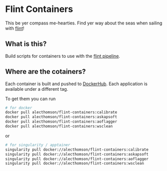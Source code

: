 # Flint Containers

This be yer compass me-hearties. Find yer way about the seas when sailing with [flint](https://github.com/tjgalvin/flint)!

## What is this?

Build scripts for containers to use with the [flint pipeline](https://github.com/tjgalvin/flint).

## Where are the cotainers?

Each container is built and pushed to [DockerHub](https://hub.docker.com/r/alecthomson/flint-containers/tags). Each application is available under a different tag.

To get them you can run

```bash
# for docker
docker pull alecthomson/flint-containers:calibrate
docker pull alecthomson/flint-containers:askapsoft
docker pull alecthomson/flint-containers:aoflagger
docker pull alecthomson/flint-containers:wsclean
```

or

```bash
# for singularity / apptainer
singularity pull docker://alecthomson/flint-containers:calibrate
singularity pull docker://alecthomson/flint-containers:askapsoft
singularity pull docker://alecthomson/flint-containers:aoflagger
singularity pull docker://alecthomson/flint-containers:wsclean
```
